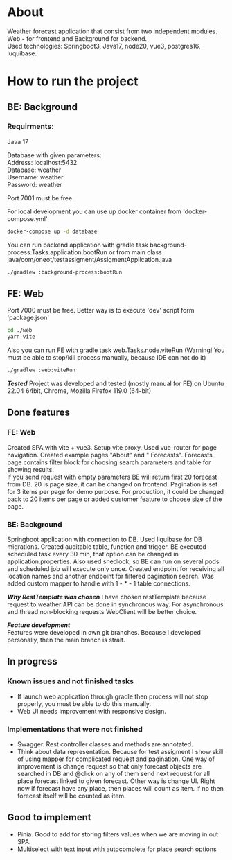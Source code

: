 # About

Weather forecast application that consist from two independent modules. Web - for frontend and Background for backend.  
Used technologies: Springboot3, Java17, node20, vue3, postgres16, luquibase.

# How to run the project

## BE: Background

### Requirments:

Java 17

Database with given parameters:  
Address: localhost:5432  
Database: weather  
Username: weather   
Password: weather

Port 7001 must be free.

For local development you can use up docker container from 'docker-compose.yml'

```bash
docker-compose up -d database
```

You can run backend application with gradle task background-process.Tasks.application.bootRun or from main class
java/com/oneot/testassigment/AssigmentApplication.java

```bash
./gradlew :background-process:bootRun
```

## FE: Web

Port 7000 must be free.
Better way is to execute 'dev' script form 'package.json'

```bash
cd ./web
yarn vite
```

Also you can run FE with gradle task web.Tasks.node.viteRun (Warning! You must be able to stop/kill process manually,
because IDE can not do it)
```bash
./gradlew :web:viteRun
```

**_Tested_**
Project was developed and tested (mostly manual for FE) on Ubuntu 22.04 64bit, Chrome, Mozilla Firefox 119.0 (64-bit) 

## Done features

### FE: Web

Created SPA with vite + vue3. Setup vite proxy. Used vue-router for page navigation. Created example pages "About" and "
Forecasts". Forecasts page contains filter block for choosing search parameters and table for showing results.  
If you send request with empty parameters BE will return first 20 forecast from DB. 20 is page size, it can be changed
on frontend. Pagination is set for 3 items per page for demo purpose. For production, it could be changed back to 20
items per page or added customer feature to choose size of the page.

### BE: Background

Springboot application with connection to DB. Used liquibase for DB migrations. Created auditable table, function and
trigger. BE executed scheduled task every 30 min, that option can be changed in application.properties. Also used
shedlock, so BE can run on several pods and scheduled job will execute only once. Created endpoint for receiving all
location names and another endpoint for filtered pagination search. Was added custom mapper to handle with 1 - * - 1
table connections.

**_Why RestTemplate was chosen_**
I have chosen restTemplate because request to weather API can be done in synchronous way. For asynchronous and thread
non-blocking requests WebClient will be better choice.

**_Feature development_**  
Features were developed in own git branches. Because I developed personally, then the main branch is strait.

## In progress

### Known issues and not finished tasks

- If launch web application through gradle then process will not stop properly, you must be able to do this manually.
- Web UI needs improvement with responsive design.

### Implementations that were not finished

- Swagger. Rest controller classes and methods are annotated.
- Think about data representation. Because for test assigment I show skill of using mapper for complicated request and
  pagination. One way of improvement is change request so that only forecast objects are searched in DB and @click on
  any of them send next request for all place forecast linked to given forecast. Other way is change UI. Right now if
  forecast have any place, then places will count as item. If no then forecast itself will be counted as item.

## Good to implement

- Pinia. Good to add for storing filters values when we are moving in out SPA.
- Multiselect with text input with autocomplete for place search options 